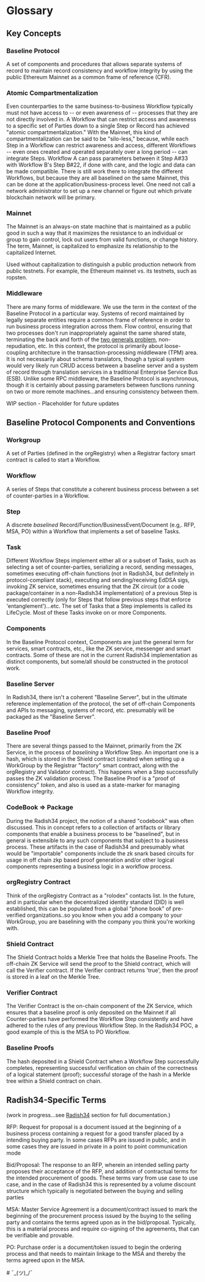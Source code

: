 # Glossary

## Key Concepts

### Baseline Protocol

A set of components and procedures that allows separate systems of record to maintain record consistency and workflow integrity by using the public Ethereum Mainnet as a common frame of reference \(CFR\).

### Atomic Compartmentalization

Even counterparties to the same business-to-business Workflow typically must not have access to -- or even awareness of -- processes that they are not directly involved in. A Workflow that can restrict access and awareness to a specific set of Parties down to a single Step or Record has achieved "atomic compartmentalization." With the Mainnet, this kind of compartmentalization can be said to be "silo-less," because, while each Step in a Workflow can restrict awareness and access, different Workflows -- even ones created and operated separately over a long period -- can integrate Steps. Workflow A can pass parameters between it Step A\#33 with Workflow B's Step B\#22, if done with care, and the logic and data can be made compatible. There is still work there to integrate the different Workflows, but because they are all baselined on the same Mainnet, this can be done at the application/business-process level. One need not call a network administrator to set up a new channel or figure out which private blockchain network will be primary.

### **Mainnet**

The Mainnet is an always-on state machine that is maintained as a public good in such a way that it maximizes the resistance to an individual or group to gain control, lock out users from valid functions, or change history. The term, Mainnet, is capitalized to emphasize its relationship to the capitalized Internet.

Used without capitalization to distinguish a public production network from public testnets. For example, the Ethereum mainnet vs. its testnets, such as ropsten.

### Middleware

There are many forms of middleware. We use the term in the context of the Baseline Protocol in a particular way. Systems of record maintained by legally separate entities require a common frame of reference in order to run business process integration across them. Flow control, ensuring that two processes don't run inappropriately against the same shared state, terminating the back and forth of the [two generals problem](https://en.wikipedia.org/wiki/Two_Generals%27_Problem), non-repudiation, etc. In this context, the protocol is primarily about loose-coupling architecture in the transaction-processing middleware \(TPM\) area. It is not necessarily about schema translators, though a typical system would very likely run CRUD access between a baseline server and a system of record through translation services in a traditional Enterprise Service Bus \(ESB\). Unlike some RPC middleware, the Baseline Protocol is asynchronous, though it is certainly about passing parameters between functions running on two or more remote machines...and ensuring consistency between them.

WIP section - Placeholder for future updates

## Baseline Protocol Components and Conventions

### Workgroup

A set of Parties \(defined in the orgRegistry\) when a Registrar factory smart contract is called to start a Workflow.

### Workflow

A series of Steps that constitute a coherent business process between a set of counter-parties in a Workflow.

### Step

A discrete _baselined_ Record/Function/BusinessEvent/Document \(e.g,. RFP, MSA, PO\) within a Workflow that implements a set of baseline Tasks.

### Task

Different Workflow Steps implement either all or a subset of Tasks, such as selecting a set of counter-parties, serializing a record, sending messages, sometimes executing off-chain functions \(not in Radish34, but definitely in protocol-compliant stack\), executing and sending/receiving EdDSA sigs, invoking ZK service, sometimes ensuring that the ZK circuit \(or a code package/container in a non-Radish34 implementation\) of a previous Step is executed correctly \(only for Steps that follow previous steps that enforce 'entanglement'\)...etc. The set of Tasks that a Step implements is called its LifeCycle. Most of these Tasks invoke on or more Components.

### Components

In the Baseline Protocol context, Components are just the general term for services, smart contracts, etc., like the ZK service, messenger and smart contracts. Some of these are not in the current Radish34 implementation as distinct components, but some/all should be constructed in the protocol work.

### Baseline Server

In Radish34, there isn't a coherent "Baseline Server", but in the ultimate reference implementation of the protocol, the set of off-chain Components and APIs to messaging, systems of record, etc. presumably will be packaged as the "Baseline Server".

### Baseline Proof

There are several things passed to the Mainnet, primarily from the ZK Service, in the process of _baselining_ a Workflow Step. An important one is a hash, which is stored in the Shield contract \(created when setting up a WorkGroup by the Registrar "factory" smart contract, along with the orgRegistry and Validator contract\). This happens when a Step successfully passes the ZK validation process. The Baseline Proof is a "proof of consistency" _token_, and also is used as a state-marker for managing Workflow integrity.

### CodeBook =&gt; Package

During the Radish34 project, the notion of a shared "codebook" was often discussed. This in concept refers to a collection of artifacts or library components that enable a business process to be "baselined", but in general is extensible to any such components that subject to a business process. These artifacts in the case of Radish34 and presumably what would be "importable" components include the zk snark based circuits for usage in off chain zkp based proof generation and/or other logical components representing a business logic in a workflow process.

### orgRegistry Contract

Think of the orgRegistry Contract as a "rolodex" contacts list. In the future, and in particular when the decentralized identity standard \(DID\) is well established, this can be populated from a global "phone book" of pre-verified organizations..so you know when you add a company to your WorkGroup, you are baselining with the company you think you're working with.

### Shield Contract

The Shield Contract holds a Merkle Tree that holds the Baseline Proofs. The off-chain ZK Service will send the proof to the Shield contract, which will call the Verifier contract. If the Verifier contract returns 'true', then the proof is stored in a leaf on the Merkle Tree.

### Verifier Contract

The Verifier Contract is the on-chain component of the ZK Service, which ensures that a baseline proof is only deposited on the Mainnet if all Counter-parties have performed the Workflow Step consistently and have adhered to the rules of any previous Workflow Step. In the Radish34 POC, a good example of this is the MSA to PO Workflow.

### Baseline Proofs

The hash deposited in a Shield Contract when a Workflow Step successfully completes, representing successful verification on chain of the correctness of a logical statement \(proof\); successful storage of the hash in a Merkle tree within a Shield contract on chain.

## Radish34-Specific Terms

\(work in progress...see [Radish34](../radish34/radish34-explained.md) section for full documentation.\)

RFP: Request for proposal is a document issued at the beginning of a business process containing a request for a good transfer placed by a intending buying party. In some cases RFPs are issued in public, and in some cases they are issued in private in a point to point communication mode

Bid/Proposal: The response to an RFP, wherein an intended selling party proposes their acceptance of the RFP, and addition of contractual terms for the intended procurement of goods. These terms vary from use case to use case, and in the case of Radish34 this is represented by a volume discount structure which typically is negotiated between the buying and selling parties

MSA: Master Service Agreement is a document/contract issued to mark the beginning of the procurement process issued by the buying to the selling party and contains the terms agreed upon as in the bid/proposal. Typically, this is a material process and require co-signing of the agreements, that can be verifiable and provable.

PO: Purchase order is a document/token issued to begin the ordering process and that needs to maintain linkage to the MSA and thereby the terms agreed upon in the MSA.

\#
¯\_(ツ)_/¯

